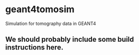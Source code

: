 # geant4tomosim
Simulation for tomography data in GEANT4

## We should probably include some build instructions here.

